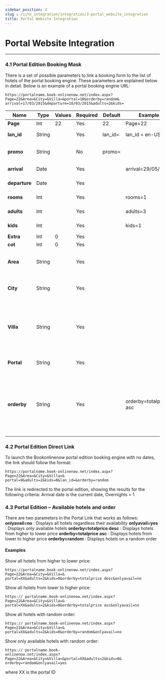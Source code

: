 ```yaml
---
sidebar_position: 2
slug : /site_integration/integration/3-portal_website_integration
title: Portal Website Integration
---
```

# Portal Website Integration
---

### 4.1 Portal Edition Booking Mask

There is a set of possible parameters to link a booking form to the list of hotels of the
portal booking engine. These parameters are explained below in detail.
Below is an example of a portal booking engine URL:
```
https://portalname.book-onlinenow.net/index.aspx?Page=22&Area=&City=&Villa=&portal=18&orderby=random&
arrival=17/03/2015&departure=18/03/2015&adults=2&kids=
```

| **Name**       | **Type**    | **Values**    | **Required** | **Default**    | **Example**            | **Notes**                                                                                                  |
|----------------|-------------|---------------|--------------|----------------|------------------------|------------------------------------------------------------------------------------------------------------|
| **Page**       | Int         | 22            | Yes          | 22             | Page=22                | Fixed value                                                                                                |
| **lan_id**     | String      |               | Yes          | lan_id=        | lan_id = en-US         | Selected Language                                                                                          |
| **promo**      | String      |               | No           | promo=         |                        | Promo Code or Agent Code                                                                                   |
| **arrival**    | Date        |               | Yes          |                | arrival=29/05/2013     | Format <br/>dd/MM/yyyy                                                                                      |
| **departure**  | Date        |               | Yes          |                |                        | Format <br/>dd/MM/yyyy                                                                                      |
| **rooms**      | Int         |               | Yes          |                | rooms=1                | Number of Rooms                                                                                            |
| **adults**     | Int         |               | Yes          |                | adults=3               | Number of Adults                                                                                           |
| **kids**       | Int         |               | Yes          |                | kids=1                 | Number of Children                                                                                         |
| **Extra**      | Int         | 0             | Yes          |                |                        | Fixed value                                                                                                |
| **cot**        | Int         | 0             | Yes          |                |                        | Fixed value                                                                                                |
| **Area**       | String      |               | Yes          |                |                        | Area, acts as a filter leave empty for all areas                                                           |
| **City**       | String      |               | Yes          |                |                        | City, acts as a filter leave empty for all cities                                                          |
| **Villa**      | String      |               | Yes          |                |                        | Hotel name, acts as a filter for selected hotel - Leave empty for all hotels                               |
| **Portal**     | String      |               | Yes          |                |                        | Portal ID – unique fixed value                                                                             |
| **orderby**    | String      |               | Yes          |                | orderby=totalprice asc | Possible values: totalprice, random, stars <br/>Default is “random”<br/>Asc or Desc can be used in ordering. |

### 4.2 Portal Edition Direct Link

To launch the Bookonlinenow portal edition booking engine with no dates, the link
should follow the format:
```
https://portalname.book-onlinenow.net/index.aspx?Page=22&Area=&City=&Villa=&
portal=9&adults=2&kids=0&lan_id=&orderby=random
```

The link is redirected to the portal edition, showing the results for the following
criteria:
Arrival date is the current date, Overnights = 1

### 4.3 Portal Edition – Available hotels and order

There are two parameters in the Portal Link that works as follows:
**onlyavail=no** : Displays all hotels regardless their availability
**onlyavail=yes** : Displays only available hotels
**orderby=totalprice desc** : Displays hotels from higher to lower price
**orderby=totalprice asc** : Displays hotels from lower to higher price
**orderby=random** : Displays hotels on a random order

#### Examples

Show all hotels from higher to lower price:
```
https://portalname.book-onlinenow.net/index.aspx?Page=22&Area=&City=&Villa=&
portal=XX&adults=2&kids=0&orderby=totalprice desc&onlyavail=no
```

Show all hotels from lower to higher price:
```
https:// portalname.book-onlinenow.net/index.aspx?Page=22&Area=&City=&Villa=&
portal=XX&adults=2&kids=0&orderby=totalprice asc&onlyavail=no
```

Show all hotels with random order:
```
https:// portalname.book-onlinenow.net/index.aspx?Page=22&Area=&City=&Villa=&
portal=XX&adults=2&kids=0&orderby=random&onlyavail=no
```

Show only available hotels with random order:
```
https:// portalname.book-
onlinenow.net/index.aspx?Page=22&Area=&City=&Villa=&portal=XX&adults=2&kids=0&
orderby=random&onlyavail=yes
```

where XX is the portal ID
